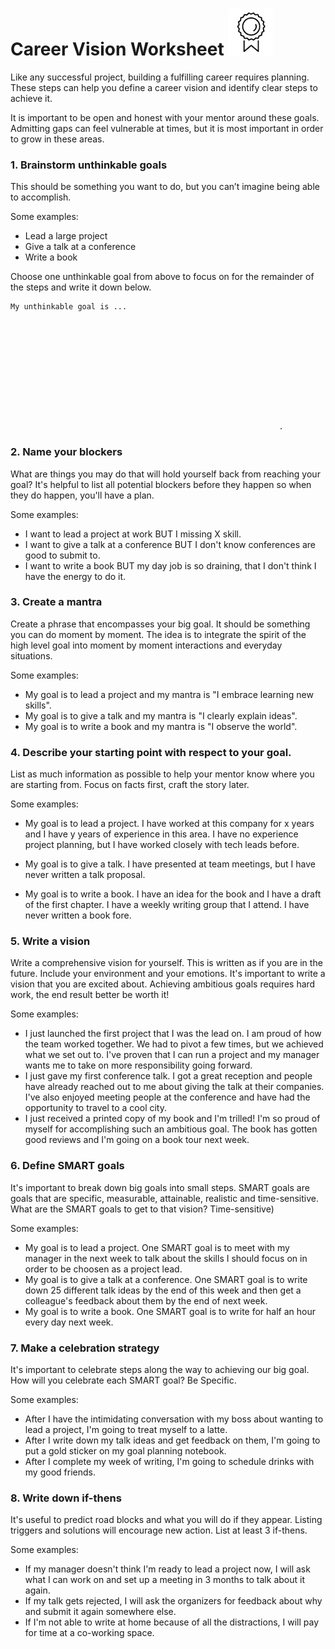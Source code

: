 # Career Vision Worksheet ![badge](/docs/images/Badge.png)

Like any successful project, building a fulfilling career requires planning. These steps can help you define a career vision and identify clear steps to achieve it.

It is important to be open and honest with your mentor around these goals. Admitting gaps can feel vulnerable at times, but it is most important in order to grow in these areas.

### 1. Brainstorm unthinkable goals

This should be something you want to do, but you can’t imagine being able to accomplish.

Some examples:
* Lead a large project
* Give a talk at a conference
* Write a book


Choose one unthinkable goal from above to focus on for the remainder of the steps and write it down below.

    My unthinkable goal is ...











                                                                .

### 2. Name your blockers

What are things you may do that will hold yourself back from reaching your goal? It's helpful to list all potential blockers before they happen so when they do happen, you'll have a plan.

Some examples:
* I want to lead a project at work BUT I missing X skill.
* I want to give a talk at a conference BUT I don't know conferences are good to submit to.
* I want to write a book BUT my day job is so draining, that I don't think I have the energy to do it.



### 3. Create a mantra
Create a phrase that encompasses your big goal. It should be something you can do moment by moment. The idea is to integrate the spirit of the high level goal into moment by moment interactions and everyday situations.

Some examples:
* My goal is to lead a project and my mantra is "I embrace learning new skills".
* My goal is to give a talk and my mantra is "I clearly explain ideas".
* My goal is to write a book and my mantra is "I observe the world".

### 4. Describe your starting point with respect to your goal.

List as much information as possible to help your mentor know where you are starting from.  Focus on facts first, craft the story later.

Some examples:
* My goal is to lead a project. I have worked at this company for x years and I have y years of experience in this area. I have no experience project planning, but I have worked closely with tech leads before.  

* My goal is to give a talk. I have presented at team meetings, but I have never written a talk proposal.

* My goal is to write a book. I have an idea for the book and I have a draft of the first chapter. I have a weekly writing group that I attend. I have never written a book fore.


### 5. Write a vision

Write a comprehensive vision for yourself. This is written as if you are in the future. Include your environment and your emotions. It's important to write a vision that you are excited about. Achieving ambitious goals requires hard work, the end result better be worth it!

Some examples:
* I just launched the first project that I was the lead on. I am proud of how the team worked together. We had to pivot a few times, but we achieved what we set out to. I've proven that I can run a project and my manager wants me to take on more responsibility going forward.  
* I just gave my first conference talk. I got a great reception and people have already reached out to me about giving the talk at their companies. I've also enjoyed meeting people at the conference and have had the opportunity to travel to a cool city.
* I just received a printed copy of my book and I'm trilled! I'm so proud of myself for accomplishing such an ambitious goal. The book has gotten good reviews and I'm going on a book tour next week.

### 6. Define SMART goals

It's important to break down big goals into small steps. SMART goals are goals that are specific, measurable, attainable, realistic and time-sensitive. What are the SMART goals to get to that vision?  Time-sensitive)

Some examples:
* My goal is to lead a project. One SMART goal is to meet with my manager in the next week to talk about the skills I should focus on in order to be choosen as a project lead.
* My goal is to give a talk at a conference. One SMART goal is to write down 25 different talk ideas by the end of this week and then get a colleague's feedback about them by the end of next week.
* My goal is to write a book. One SMART goal is to write for half an hour every day next week.

### 7. Make a celebration strategy

It's important to celebrate steps along the way to achieving our big goal. How will you celebrate each SMART goal? Be Specific.

Some examples:
* After I have the intimidating conversation with my boss about wanting to lead a project, I'm going to treat myself to a latte.
* After I write down my talk ideas and get feedback on them, I'm going to put a gold sticker on my goal planning notebook.
* After I complete my week of writing, I'm going to schedule drinks with my good friends.

### 8. Write down if-thens

It's useful to predict road blocks and what you will do if they appear. Listing triggers and solutions will encourage new action. List at least 3 if-thens.

Some examples:
* If my manager doesn't think I'm ready to lead a project now, I will ask what I can work on and set up a meeting in 3 months to talk about it again.
* If my talk gets rejected, I will ask the organizers for feedback about why and submit it again somewhere else.
* If I'm not able to write at home because of all the distractions, I will pay for time at a co-working space.
